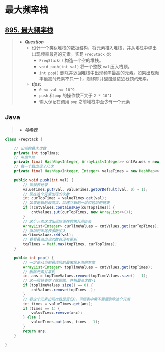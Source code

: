 # 最大频率栈

## [895. 最大频率栈](https://leetcode.cn/problems/maximum-frequency-stack/)

> - ***Question***
>   - 设计一个类似堆栈的数据结构，将元素推入堆栈，并从堆栈中弹出出现频率最高的元素。实现 `FreqStack` 类:
>     - `FreqStack()` 构造一个空的堆栈。
>     - `void push(int val)` 将一个整数 `val` 压入栈顶。
>     - `int pop()` 删除并返回堆栈中出现频率最高的元素。如果出现频率最高的元素不只一个，则移除并返回最接近栈顶的元素。
>   - ***tips:***
>     - `0 <= val <= 10^9`
>     - `push` 和 `pop` 的操作数不大于 `2 * 10^4`
>     - 输入保证在调用 `pop` 之前堆栈中至少有一个元素

## Java

> - ***哈希表***

```java
class FreqStack {

    // 出现的最大次数
    private int topTimes;
    // 每层节点
    private final HashMap<Integer, ArrayList<Integer>> cntValues = new HashMap<>();
    // 每一个数出现了几次
    private final HashMap<Integer, Integer> valueTimes = new HashMap<>();

    public void push(int val) {
        // 词频表记录
        valueTimes.put(val, valueTimes.getOrDefault(val, 0) + 1);
        // 现在这个元素出现的次数
        int curTopTimes = valueTimes.get(val);
        // 如果是新的最高次，就建立新的一层和这层的链表
        if (!cntValues.containsKey(curTopTimes)) {
            cntValues.put(curTopTimes, new ArrayList<>());
        }
        // 这个元素这次出现应该在的第几层链表
        ArrayList<Integer> curTimeValues = cntValues.get(curTopTimes);
        // 添加到末尾表示新加入
        curTimeValues.add(val);
        // 看看最高出现次数有没有更新
        topTimes = Math.max(topTimes, curTopTimes);
    }

    public int pop() {
        // 一定是从当前最顶层的最末尾从右向左拿
        ArrayList<Integer> topTimeValues = cntValues.get(topTimes);
        // 删除元素并拿到
        int ans = topTimeValues.remove(topTimeValues.size() - 1);
        // 这一层链表空了就删除，并把最高次数-1
        if (topTimeValues.size() == 0) {
            cntValues.remove(topTimes--);
        }
        // 看这个元素出现次数是否归0，词频表中需不需要删除这个元素
        int times = valueTimes.get(ans);
        if (times == 1) {
            valueTimes.remove(ans);
        } else {
            valueTimes.put(ans, times - 1);
        }
        return ans;
    }

}
```
